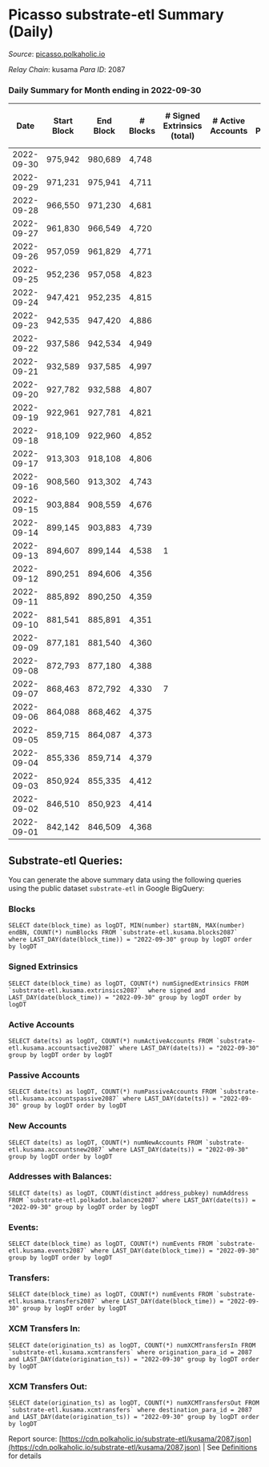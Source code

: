 # Picasso substrate-etl Summary (Daily)

_Source_: [picasso.polkaholic.io](https://picasso.polkaholic.io)

*Relay Chain*: kusama
*Para ID*: 2087



### Daily Summary for Month ending in 2022-09-30


| Date | Start Block | End Block | # Blocks | # Signed Extrinsics (total) | # Active Accounts | # Passive | # New | # Addresses with Balances | # Events | # Transfers | # XCM Transfers In | # XCM Transfers Out | Issues | 
| ---- | ----------- | --------- | -------- | --------------------------- | ----------------- | --------- | ----- | ------------------------- | -------- | ----------- | ------------------ | ------------------- | ------ |
| 2022-09-30 | 975,942 | 980,689 | 4,748 |  |  |  |  | 18 | 9,498 |   |   |   |  |
| 2022-09-29 | 971,231 | 975,941 | 4,711 |  |  |  |  |  | 9,425 |   |   |   |  |
| 2022-09-28 | 966,550 | 971,230 | 4,681 |  |  |  |  |  | 9,365 |   |   |   |  |
| 2022-09-27 | 961,830 | 966,549 | 4,720 |  |  |  |  |  | 9,442 |   |   |   |  |
| 2022-09-26 | 957,059 | 961,829 | 4,771 |  |  |  |  |  | 9,548 |   |   |   |  |
| 2022-09-25 | 952,236 | 957,058 | 4,823 |  |  |  |  |  | 9,648 |   |   |   |  |
| 2022-09-24 | 947,421 | 952,235 | 4,815 |  |  |  |  |  | 9,633 |   |   |   |  |
| 2022-09-23 | 942,535 | 947,420 | 4,886 |  |  |  |  |  | 9,775 |   |   |   |  |
| 2022-09-22 | 937,586 | 942,534 | 4,949 |  |  |  |  |  | 9,901 |   |   |   |  |
| 2022-09-21 | 932,589 | 937,585 | 4,997 |  |  |  |  |  | 9,996 |   |   |   |  |
| 2022-09-20 | 927,782 | 932,588 | 4,807 |  |  |  |  |  | 9,617 |   |   |   |  |
| 2022-09-19 | 922,961 | 927,781 | 4,821 |  |  |  |  | 18 | 9,645 |   |   |   |  |
| 2022-09-18 | 918,109 | 922,960 | 4,852 |  |  |  |  | 18 | 9,706 |   |   |   |  |
| 2022-09-17 | 913,303 | 918,108 | 4,806 |  |  |  |  | 18 | 9,615 |   |   |   |  |
| 2022-09-16 | 908,560 | 913,302 | 4,743 |  |  |  |  | 18 | 9,489 |   |   |   |  |
| 2022-09-15 | 903,884 | 908,559 | 4,676 |  |  |  |  | 18 | 9,357 |   |   |   |  |
| 2022-09-14 | 899,145 | 903,883 | 4,739 |  |  |  |  | 18 | 9,481 |   |   |   |  |
| 2022-09-13 | 894,607 | 899,144 | 4,538 | 1 |  |  |  | 18 | 9,083 |   |   |   |  |
| 2022-09-12 | 890,251 | 894,606 | 4,356 |  |  |  |  | 18 | 8,715 |   |   |   |  |
| 2022-09-11 | 885,892 | 890,250 | 4,359 |  |  |  |  |  | 8,720 |   |   |   |  |
| 2022-09-10 | 881,541 | 885,891 | 4,351 |  |  |  |  |  | 8,705 |   |   |   |  |
| 2022-09-09 | 877,181 | 881,540 | 4,360 |  |  |  |  |  | 8,722 |   |   |   |  |
| 2022-09-08 | 872,793 | 877,180 | 4,388 |  |  |  |  | 18 | 8,779 |   |   |   |  |
| 2022-09-07 | 868,463 | 872,792 | 4,330 | 7 |  |  |  | 18 | 8,695 |   |   |   |  |
| 2022-09-06 | 864,088 | 868,462 | 4,375 |  |  |  |  | 18 | 8,752 |   |   |   |  |
| 2022-09-05 | 859,715 | 864,087 | 4,373 |  |  |  |  | 18 | 8,749 |   |   |   |  |
| 2022-09-04 | 855,336 | 859,714 | 4,379 |  |  |  |  | 18 | 8,763 |   |   |   |  |
| 2022-09-03 | 850,924 | 855,335 | 4,412 |  |  |  |  | 18 | 8,827 |   |   |   |  |
| 2022-09-02 | 846,510 | 850,923 | 4,414 |  |  |  |  | 18 | 8,830 |   |   |   |  |
| 2022-09-01 | 842,142 | 846,509 | 4,368 |  |  |  |  | 18 | 8,739 |   |   |   |  |

## Substrate-etl Queries:
You can generate the above summary data using the following queries using the public dataset `substrate-etl` in Google BigQuery:


### Blocks
```
SELECT date(block_time) as logDT, MIN(number) startBN, MAX(number) endBN, COUNT(*) numBlocks FROM `substrate-etl.kusama.blocks2087`  where LAST_DAY(date(block_time)) = "2022-09-30" group by logDT order by logDT
```


### Signed Extrinsics
```
SELECT date(block_time) as logDT, COUNT(*) numSignedExtrinsics FROM `substrate-etl.kusama.extrinsics2087`  where signed and LAST_DAY(date(block_time)) = "2022-09-30" group by logDT order by logDT
```


### Active Accounts
```
SELECT date(ts) as logDT, COUNT(*) numActiveAccounts FROM `substrate-etl.kusama.accountsactive2087` where LAST_DAY(date(ts)) = "2022-09-30" group by logDT order by logDT
```


### Passive Accounts
```
SELECT date(ts) as logDT, COUNT(*) numPassiveAccounts FROM `substrate-etl.kusama.accountspassive2087` where LAST_DAY(date(ts)) = "2022-09-30" group by logDT order by logDT
```


### New Accounts
```
SELECT date(ts) as logDT, COUNT(*) numNewAccounts FROM `substrate-etl.kusama.accountsnew2087` where LAST_DAY(date(ts)) = "2022-09-30" group by logDT order by logDT
```


### Addresses with Balances:
```
SELECT date(ts) as logDT, COUNT(distinct address_pubkey) numAddress FROM `substrate-etl.polkadot.balances2087` where LAST_DAY(date(ts)) = "2022-09-30" group by logDT order by logDT
```


### Events:
```
SELECT date(block_time) as logDT, COUNT(*) numEvents FROM `substrate-etl.kusama.events2087` where LAST_DAY(date(block_time)) = "2022-09-30" group by logDT order by logDT
```


### Transfers:
```
SELECT date(block_time) as logDT, COUNT(*) numEvents FROM `substrate-etl.kusama.transfers2087` where LAST_DAY(date(block_time)) = "2022-09-30" group by logDT order by logDT
```


### XCM Transfers In:
```
SELECT date(origination_ts) as logDT, COUNT(*) numXCMTransfersIn FROM `substrate-etl.kusama.xcmtransfers` where origination_para_id = 2087 and LAST_DAY(date(origination_ts)) = "2022-09-30" group by logDT order by logDT
```


### XCM Transfers Out:
```
SELECT date(origination_ts) as logDT, COUNT(*) numXCMTransfersOut FROM `substrate-etl.kusama.xcmtransfers` where destination_para_id = 2087 and LAST_DAY(date(origination_ts)) = "2022-09-30" group by logDT order by logDT
```



Report source: [https://cdn.polkaholic.io/substrate-etl/kusama/2087.json](https://cdn.polkaholic.io/substrate-etl/kusama/2087.json) | See [Definitions](/DEFINITIONS.md) for details
